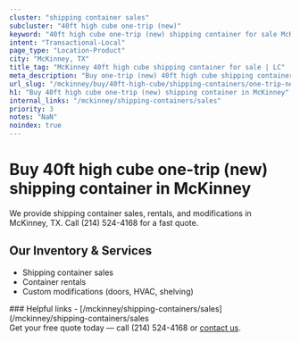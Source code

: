 ```yaml
---
cluster: "shipping container sales"
subcluster: "40ft high cube one-trip (new)"
keyword: "40ft high cube one-trip (new) shipping container for sale McKinney, TX"
intent: "Transactional-Local"
page_type: "Location-Product"
city: "McKinney, TX"
title_tag: "McKinney 40ft high cube shipping container for sale | LC"
meta_description: "Buy one-trip (new) 40ft high cube shipping container sale with local delivery in McKinney, TX. LC Container — local Since 2003. Request a fast quote today."
url_slug: "/mckinney/buy/40ft-high-cube/shipping-containers/one-trip-new"
h1: "Buy 40ft high cube one-trip (new) shipping container in McKinney"
internal_links: "/mckinney/shipping-containers/sales"
priority: 3
notes: "NaN"
noindex: true
---
```


# Buy 40ft high cube one-trip (new) shipping container in McKinney

We provide shipping container sales, rentals, and modifications in McKinney, TX. Call (214) 524-4168 for a fast quote.

## Our Inventory & Services
- Shipping container sales
- Container rentals
- Custom modifications (doors, HVAC, shelving)

<div data-section="internal-links">
### Helpful links
- [/mckinney/shipping-containers/sales](/mckinney/shipping-containers/sales
</div>

<div data-section="cta">
Get your free quote today — call (214) 524-4168 or <a href="/contact">contact us</a>.
</div>

<script type="application/ld+json">{"@context":"https://schema.org","@type":"FAQPage","mainEntity":[{"@type":"Question","name":"How much does delivery cost in McKinney, TX?","acceptedAnswer":{"@type":"Answer","text":"Delivery costs vary by distance and container size. Most deliveries in McKinney, TX range from $150-$300. Call (214) 524-4168 for an exact quote based on your specific location."}},{"@type":"Question","name":"Do you offer financing or payment plans?","acceptedAnswer":{"@type":"Answer","text":"We accept major credit cards, checks, and can discuss commercial terms for bulk purchases. Call (214) 524-4168 to discuss options."}},{"@type":"Question","name":"Can you customize containers in McKinney, TX?","acceptedAnswer":{"@type":"Answer","text":"Yes — we perform modifications like doors, HVAC, insulation, and shelving. Request a custom quote at (214) 524-4168 or via our contact form."}}]}</script>

